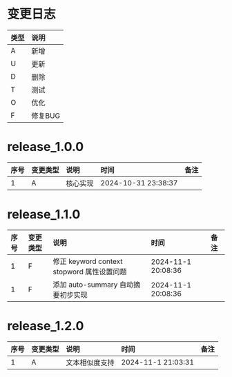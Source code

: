 # 变更日志

| 类型 | 说明 |
|:----|:----|
| A | 新增 |
| U | 更新 |
| D | 删除 |
| T | 测试 |
| O | 优化 |
| F | 修复BUG |

# release_1.0.0

| 序号 | 变更类型 | 说明   | 时间                  | 备注 |
|:---|:---|:-----|:--------------------|:--|
| 1 | A | 核心实现 | 2024-10-31 23:38:37 | |

# release_1.1.0

| 序号 | 变更类型 | 说明                                 | 时间                 | 备注 |
|:---|:-----|:-----------------------------------|:-------------------|:--|
| 1 | F    | 修正 keyword context stopword 属性设置问题 | 2024-11-1 20:08:36 | |
| 1 | F    | 添加 auto-summary 自动摘要初步实现           | 2024-11-1 20:08:36 | |

# release_1.2.0

| 序号 | 变更类型 | 说明      | 时间                 | 备注 |
|:---|:-----|:--------|:-------------------|:--|
| 1 | A    | 文本相似度支持 | 2024-11-1 21:03:31 | |
